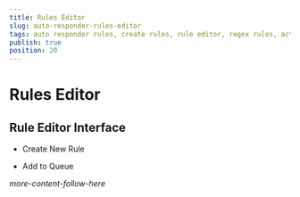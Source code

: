 ```yaml
---
title: Rules Editor
slug: auto-responder-rules-editor
tags: auto responder rules, create rules, rule editor, regex rules, actions, match
publish: true
position: 20
---
```



# Rules Editor

## Rule Editor Interface

- Create New Rule

- Add to Queue

_more-content-follow-here_